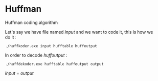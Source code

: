 # Huffman
Huffman coding algorithm

Let's say we have file named *input* and we want to code it, this is how we do it :

```
./huffkoder.exe input hufftable huffoutput
```

In order to decode *huffoutput* :
```
./huffdekoder.exe hufftable huffoutput output
```

*input* = *output*

<!---
| Before compression | After compression  | 
| -------------      |:-------------:     | 
| 977                |123                 | 
| 98                 |        19          |
| 9766               | 1832               |
--->
